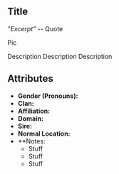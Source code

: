 ## Title
*"Excerpt"* -- Quote

Pic

Description Description Description

## Attributes
* **Gender (Pronouns):**
* **Clan:** 
* **Affiliation:** 
* **Domain:** 
* **Sire:** 
* **Normal Location:**
* **Notes: 
    - Stuff
    - Stuff
    - Stuff